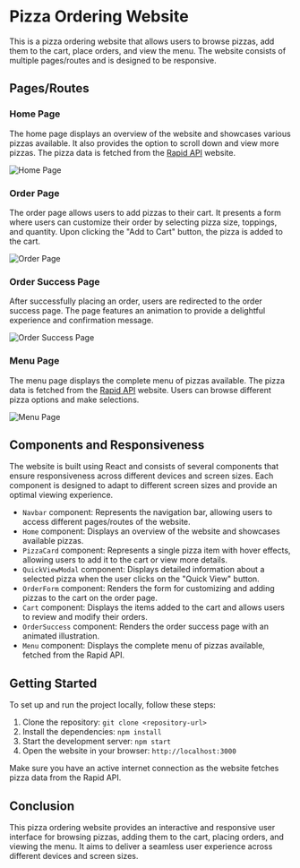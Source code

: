 # Pizza Ordering Website

This is a pizza ordering website that allows users to browse pizzas, add them to the cart, place orders, and view the menu. The website consists of multiple pages/routes and is designed to be responsive.

## Pages/Routes

### Home Page

The home page displays an overview of the website and showcases various pizzas available. It also provides the option to scroll down and view more pizzas. The pizza data is fetched from the [Rapid API](https://rapidapi.com/fernandelcapo/api/pizzaallapala/) website.

![Home Page](screenshots/home-page.png)

### Order Page

The order page allows users to add pizzas to their cart. It presents a form where users can customize their order by selecting pizza size, toppings, and quantity. Upon clicking the "Add to Cart" button, the pizza is added to the cart.

![Order Page](screenshots/order-page.png)

### Order Success Page

After successfully placing an order, users are redirected to the order success page. The page features an animation to provide a delightful experience and confirmation message.

![Order Success Page](screenshots/order-success-page.gif)

### Menu Page

The menu page displays the complete menu of pizzas available. The pizza data is fetched from the [Rapid API](https://rapidapi.com/fernandelcapo/api/pizzaallapala/) website. Users can browse different pizza options and make selections.

![Menu Page](screenshots/menu-page.png)

## Components and Responsiveness

The website is built using React and consists of several components that ensure responsiveness across different devices and screen sizes. Each component is designed to adapt to different screen sizes and provide an optimal viewing experience.

- `Navbar` component: Represents the navigation bar, allowing users to access different pages/routes of the website.
- `Home` component: Displays an overview of the website and showcases available pizzas.
- `PizzaCard` component: Represents a single pizza item with hover effects, allowing users to add it to the cart or view more details.
- `QuickViewModal` component: Displays detailed information about a selected pizza when the user clicks on the "Quick View" button.
- `OrderForm` component: Renders the form for customizing and adding pizzas to the cart on the order page.
- `Cart` component: Displays the items added to the cart and allows users to review and modify their orders.
- `OrderSuccess` component: Renders the order success page with an animated illustration.
- `Menu` component: Displays the complete menu of pizzas available, fetched from the Rapid API.

## Getting Started

To set up and run the project locally, follow these steps:

1. Clone the repository: `git clone <repository-url>`
2. Install the dependencies: `npm install`
3. Start the development server: `npm start`
4. Open the website in your browser: `http://localhost:3000`

Make sure you have an active internet connection as the website fetches pizza data from the Rapid API.

## Conclusion

This pizza ordering website provides an interactive and responsive user interface for browsing pizzas, adding them to the cart, placing orders, and viewing the menu. It aims to deliver a seamless user experience across different devices and screen sizes.